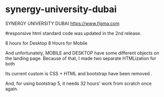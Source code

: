 # synergy-university-dubai
SYNERGY UNIVERSITY DUBAI  https://www.figma.com

#responsive html standard code was updated in the 2nd release.


8 hours for Desktop
8 Hours for Mobile

And unfortunately, MOBILE and DESKTOP have some different objects on the landing page. Because of that, I made two separate HTMLization for both


Its current custom is CSS + HTML and bootstrap have been removed .

And, for using bootstrap 5, it needs 32 hours' work from scratch once again.


